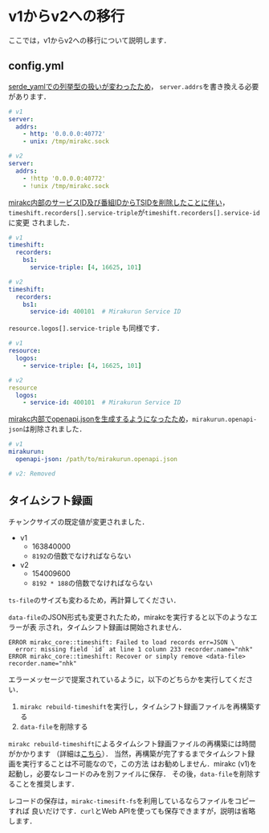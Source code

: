 # v1からv2への移行

ここでは，v1からv2への移行について説明します．

## config.yml

[serde_yamlでの列挙型の扱いが変わったため](https://github.com/dtolnay/serde-yaml/releases/tag/0.9.0)，
`server.addrs`を書き換える必要があります．

```yaml
# v1
server:
  addrs:
    - http: '0.0.0.0:40772'
    - unix: /tmp/mirakc.sock

# v2
server:
  addrs:
    - !http '0.0.0.0:40772'
    - !unix /tmp/mirakc.sock
```

[mirakc内部のサービスID及び番組IDからTSIDを削除したことに伴い](https://github.com/mirakc/mirakc/issues/690)，
`timeshift.recorders[].service-triple`が`timeshift.recorders[].service-id`に変更
されました．

```yaml
# v1
timeshift:
  recorders:
    bs1:
      service-triple: [4, 16625, 101]

# v2
timeshift:
  recorders:
    bs1:
      service-id: 400101  # Mirakurun Service ID
```

`resource.logos[].service-triple` も同様です．

```yaml
# v1
resource:
  logos:
    - service-triple: [4, 16625, 101]

# v2
resource
  logos:
    - service-id: 400101  # Mirakurun Service ID
```

[mirakc内部でopenapi.jsonを生成するようになったため](https://github.com/mirakc/mirakc/issues/623)，`mirakurun.openapi-json`は削除されました．

```yaml
# v1
mirakurun:
  openapi-json: /path/to/mirakurun.openapi.json

# v2: Removed
```

## タイムシフト録画

チャンクサイズの既定値が変更されました．

* v1
  * 163840000
  * `8192`の倍数でなければならない
* v2
  * 154009600
  * `8192 * 188`の倍数でなければならない

`ts-file`のサイズも変わるため，再計算してください．

`data-file`のJSON形式も変更されたため，mirakcを実行すると以下のようなエラーが表
示され，タイムシフト録画は開始されません．

```
ERROR mirakc_core::timeshift: Failed to load records err=JSON \
  error: missing field `id` at line 1 column 233 recorder.name="nhk"
ERROR mirakc_core::timeshift: Recover or simply remove <data-file> recorder.name="nhk"
```

エラーメッセージで提案されているように，以下のどちらかを実行してください．

1. `mirakc rebuild-timeshift`を実行し，タイムシフト録画ファイルを再構築する
2. `data-file`を削除する

`mirakc rebuild-timeshift`によるタイムシフト録画ファイルの再構築には時間がかかります
（詳細は[こちら](https://github.com/mirakc/mirakc/issues/690#issuecomment-1384949952)）．
当然，再構築が完了するまでタイムシフト録画を実行することは不可能なので，この方法
はお勧めしません．mirakc (v1)を起動し，必要なレコードのみを別ファイルに保存．
その後，`data-file`を削除することを推奨します．

レコードの保存は，`mirakc-timesift-fs`を利用しているならファイルをコピーすれば
良いだけです．`curl`とWeb APIを使っても保存できますが，説明は省略します．
